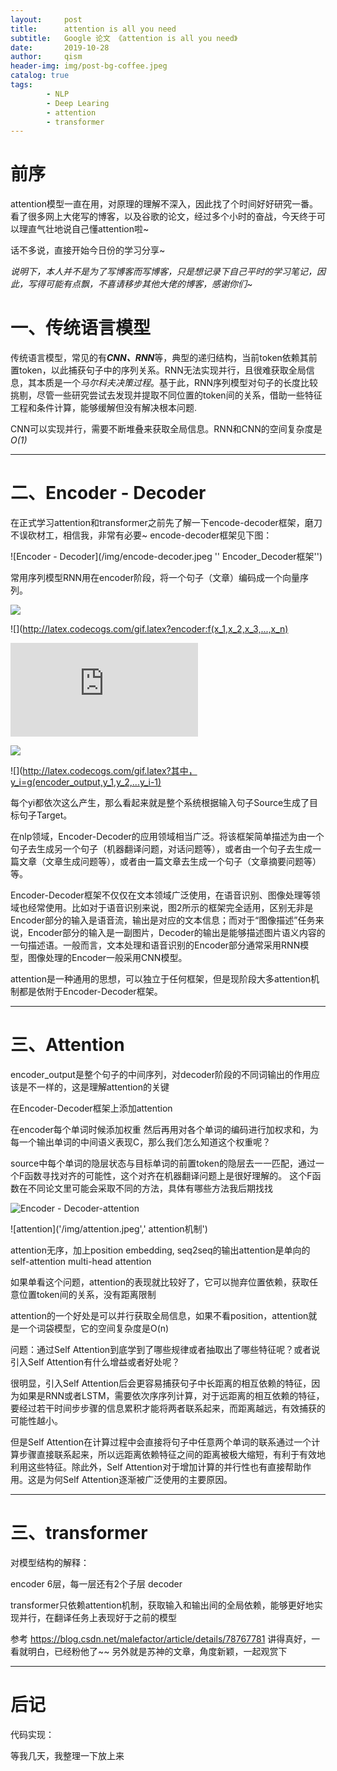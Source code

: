 ```yaml
---
layout:     post
title:      attention is all you need
subtitle:   Google 论文 《attention is all you need》
date:       2019-10-28
author:     qism
header-img: img/post-bg-coffee.jpeg
catalog: true
tags:    
        - NLP
        - Deep Learing
        - attention
        - transformer
---
```


# 前序

attention模型一直在用，对原理的理解不深入，因此找了个时间好好研究一番。
看了很多网上大佬写的博客，以及谷歌的论文，经过多个小时的奋战，今天终于可以理直气壮地说自己懂attention啦~

话不多说，直接开始今日份的学习分享~

*说明下，本人并不是为了写博客而写博客，只是想记录下自己平时的学习笔记，因此，写得可能有点飘，不喜请移步其他大佬的博客，感谢你们~*

# 一、传统语言模型

传统语言模型，常见的有***CNN、RNN***等，典型的递归结构，当前token依赖其前置token，以此捕获句子中的序列关系。RNN无法实现并行，且很难获取全局信息，其本质是一个*马尔科夫决策过程*。基于此，RNN序列模型对句子的长度比较挑剔，尽管一些研究尝试去发现并提取不同位置的token间的关系，借助一些特征工程和条件计算，能够缓解但没有解决根本问题.

CNN可以实现并行，需要不断堆叠来获取全局信息。RNN和CNN的空间复杂度是*O(1)*

**************************************

# 二、Encoder - Decoder

在正式学习attention和transformer之前先了解一下encode-decoder框架，磨刀不误砍材工，相信我，非常有必要~ encode-decoder框架见下图：

![Encoder - Decoder](/img/encode-decoder.jpeg ''
 Encoder_Decoder框架'')

常用序列模型RNN用在encoder阶段，将一个句子（文章）编码成一个向量序列。

![](http://latex.codecogs.com/gif.latex?seq:<x_1,x_2,x_3,...,x_n>)


![](http://latex.codecogs.com/gif.latex?encoder:f(x_1,x_2,x_3,...,x_n) 


![](http://latex.codecogs.com/gif.latex?encoder\_output/decoder_input)


![](http://latex.codecogs.com/gif.latex?decoder_output:<y_1,y_2,y_3,...y_m>)


![](http://latex.codecogs.com/gif.latex?其中，y_i=g(encoder_output,y_1,y_2,...y_i-1)


每个yi都依次这么产生，那么看起来就是整个系统根据输入句子Source生成了目标句子Target。

在nlp领域，Encoder-Decoder的应用领域相当广泛。将该框架简单描述为由一个句子去生成另一个句子（机器翻译问题，对话问题等），或者由一个句子去生成一篇文章（文章生成问题等），或者由一篇文章去生成一个句子（文章摘要问题等）等。


Encoder-Decoder框架不仅仅在文本领域广泛使用，在语音识别、图像处理等领域也经常使用。比如对于语音识别来说，图2所示的框架完全适用，区别无非是Encoder部分的输入是语音流，输出是对应的文本信息；而对于“图像描述”任务来说，Encoder部分的输入是一副图片，Decoder的输出是能够描述图片语义内容的一句描述语。一般而言，文本处理和语音识别的Encoder部分通常采用RNN模型，图像处理的Encoder一般采用CNN模型。

attention是一种通用的思想，可以独立于任何框架，但是现阶段大多attention机制都是依附于Encoder-Decoder框架。

*******************************************************

# 三、Attention

encoder_output是整个句子的中间序列，对decoder阶段的不同词输出的作用应该是不一样的，这是理解attention的关键

在Encoder-Decoder框架上添加attention

在encoder每个单词时候添加权重
然后再用对各个单词的编码进行加权求和，为每一个输出单词的中间语义表现C，那么我们怎么知道这个权重呢？

source中每个单词的隐层状态与目标单词的前置token的隐层去一一匹配，通过一个F函数寻找对齐的可能性，这个对齐在机器翻译问题上是很好理解的。
这个F函数在不同论文里可能会采取不同的方法，具体有哪些方法我后期找找

![Encoder - Decoder-attention]('/img/encoder-decoder-attention.jpeg','加入attention后的Encoder_Decoder框架')


![attention]('/img/attention.jpeg','
 attention机制')

attention无序，加上position embedding,
seq2seq的输出attention是单向的
self-attention
multi-head attention

如果单看这个问题，attention的表现就比较好了，它可以抛弃位置依赖，获取任意位置token间的关系，没有距离限制

attention的一个好处是可以并行获取全局信息，如果不看position，attention就是一个词袋模型，它的空间复杂度是O(n)


问题：通过Self Attention到底学到了哪些规律或者抽取出了哪些特征呢？或者说引入Self Attention有什么增益或者好处呢？

很明显，引入Self Attention后会更容易捕获句子中长距离的相互依赖的特征，因为如果是RNN或者LSTM，需要依次序序列计算，对于远距离的相互依赖的特征，要经过若干时间步步骤的信息累积才能将两者联系起来，而距离越远，有效捕获的可能性越小。

但是Self Attention在计算过程中会直接将句子中任意两个单词的联系通过一个计算步骤直接联系起来，所以远距离依赖特征之间的距离被极大缩短，有利于有效地利用这些特征。除此外，Self Attention对于增加计算的并行性也有直接帮助作用。这是为何Self Attention逐渐被广泛使用的主要原因。

********************************************************

# 三、transformer


对模型结构的解释：

encoder
6层，每一层还有2个子层
decoder 

transformer只依赖attention机制，获取输入和输出间的全局依赖，能够更好地实现并行，在翻译任务上表现好于之前的模型


参考
https://blog.csdn.net/malefactor/article/details/78767781
讲得真好，一看就明白，已经粉他了~~
另外就是苏神的文章，角度新颖，一起观赏下

********************************************************

# 后记

代码实现：

等我几天，我整理一下放上来


























































